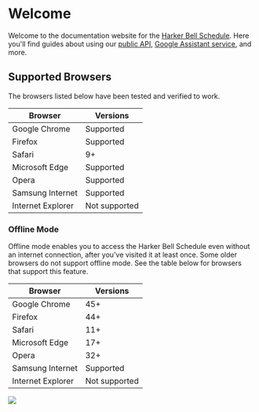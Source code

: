 # Welcome
Welcome to the documentation website for the [Harker Bell Schedule](https://bell.harker.org). Here you'll find guides about using our [public API](api.html), [Google Assistant service](assistant.html), and more.


## Supported Browsers

The browsers listed below have been tested and verified to work.

Browser | Versions
------- | --------
Google Chrome | Supported
Firefox | Supported
Safari | 9+
Microsoft Edge | Supported
Opera | Supported
Samsung Internet | Supported
Internet Explorer | Not supported

### Offline Mode

Offline mode enables you to access the Harker Bell Schedule even without an internet connection, after you've visited it at least once.
Some older browsers do not support offline mode. See the table below for browsers that support this feature.

Browser | Versions
------- | --------
Google Chrome | 45+
Firefox | 44+
Safari | 11+
Microsoft Edge | 17+
Opera | 32+
Samsung Internet | Supported
Internet Explorer | Not supported

<a href="https://www.netlify.com" target="_blank">
  <img src="https://www.netlify.com/img/global/badges/netlify-light.svg"/>
</a>